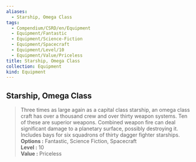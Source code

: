 ```yaml
---
aliases:
  - Starship, Omega Class
tags:
  - Compendium/CSRD/en/Equipment
  - Equipment/Fantastic
  - Equipment/Science-Fiction
  - Equipment/Spacecraft
  - Equipment/Level/10
  - Equipment/Value/Priceless
title: Starship, Omega Class
collection: Equipment
kind: Equipment
---
```

## Starship, Omega Class  
  
>Three times as large again as a capital class starship, an omega class craft has over a thousand crew and over thirty weapon systems. Ten of these are superior weapons. Combined weapon fire can deal significant damage to a planetary surface, possibly destroying it. Includes bays for six squadrons of thirty dagger fighter starships.  
> **Options :** Fantastic, Science Fiction, Spacecraft  
> **Level :** 10  
> **Value :** Priceless